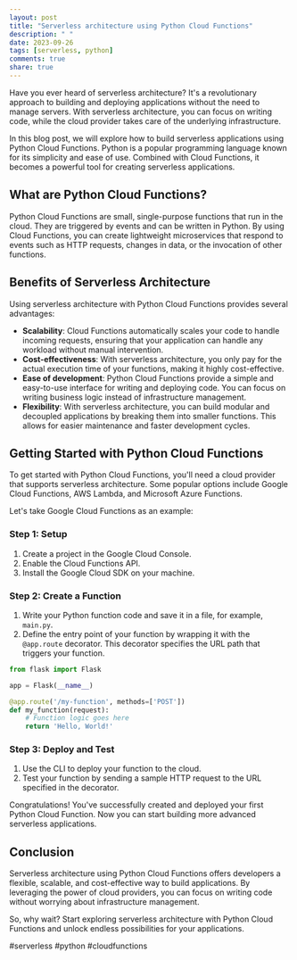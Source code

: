 ```yaml
---
layout: post
title: "Serverless architecture using Python Cloud Functions"
description: " "
date: 2023-09-26
tags: [serverless, python]
comments: true
share: true
---
```


Have you ever heard of serverless architecture? It's a revolutionary approach to building and deploying applications without the need to manage servers. With serverless architecture, you can focus on writing code, while the cloud provider takes care of the underlying infrastructure.

In this blog post, we will explore how to build serverless applications using Python Cloud Functions. Python is a popular programming language known for its simplicity and ease of use. Combined with Cloud Functions, it becomes a powerful tool for creating serverless applications.

## What are Python Cloud Functions?

Python Cloud Functions are small, single-purpose functions that run in the cloud. They are triggered by events and can be written in Python. By using Cloud Functions, you can create lightweight microservices that respond to events such as HTTP requests, changes in data, or the invocation of other functions.

## Benefits of Serverless Architecture

Using serverless architecture with Python Cloud Functions provides several advantages:

- **Scalability**: Cloud Functions automatically scales your code to handle incoming requests, ensuring that your application can handle any workload without manual intervention.
- **Cost-effectiveness**: With serverless architecture, you only pay for the actual execution time of your functions, making it highly cost-effective.
- **Ease of development**: Python Cloud Functions provide a simple and easy-to-use interface for writing and deploying code. You can focus on writing business logic instead of infrastructure management.
- **Flexibility**: With serverless architecture, you can build modular and decoupled applications by breaking them into smaller functions. This allows for easier maintenance and faster development cycles.

## Getting Started with Python Cloud Functions

To get started with Python Cloud Functions, you'll need a cloud provider that supports serverless architecture. Some popular options include Google Cloud Functions, AWS Lambda, and Microsoft Azure Functions.

Let's take Google Cloud Functions as an example:

### Step 1: Setup

1. Create a project in the Google Cloud Console.
2. Enable the Cloud Functions API.
3. Install the Google Cloud SDK on your machine.

### Step 2: Create a Function

1. Write your Python function code and save it in a file, for example, `main.py`.
2. Define the entry point of your function by wrapping it with the `@app.route` decorator. This decorator specifies the URL path that triggers your function.

```python
from flask import Flask

app = Flask(__name__)

@app.route('/my-function', methods=['POST'])
def my_function(request):
    # Function logic goes here
    return 'Hello, World!'
```

### Step 3: Deploy and Test

1. Use the CLI to deploy your function to the cloud.
2. Test your function by sending a sample HTTP request to the URL specified in the decorator.

Congratulations! You've successfully created and deployed your first Python Cloud Function. Now you can start building more advanced serverless applications.

## Conclusion

Serverless architecture using Python Cloud Functions offers developers a flexible, scalable, and cost-effective way to build applications. By leveraging the power of cloud providers, you can focus on writing code without worrying about infrastructure management.

So, why wait? Start exploring serverless architecture with Python Cloud Functions and unlock endless possibilities for your applications.

#serverless #python #cloudfunctions